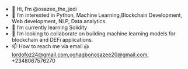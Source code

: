 - 👋 Hi, I’m @osazee_the_jedi
- 👀 I’m interested in Python, Machine Learning,Blockchain Development, Web development, NLP, Data analytics. 
- 🌱 I’m currently learning Solidity
- 💞️ I’m looking to collaborate on building machine learning models for blockchain and DEFi applications.  
- 📫 How to reach me via email @ lordofoz24@gmail.com,oghagbonosazee20@gmail.com, +2348067576270

<!---
osazeejedi/osazeejedi is a ✨ special ✨ repository because its `README.md` (this file) appears on your GitHub profile.
You can click the Preview link to take a look at your changes.
--->
